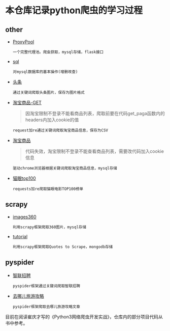 # 本仓库记录python爬虫的学习过程
## other
- [ProxyPool](https://github.com/BigOrange128/Python-Spider/tree/master/ProxyPool)
    
      一个完整代理池。爬虫获取，mysql存储，flask接口
- [sql](https://github.com/BigOrange128/Python-Spider/blob/master/sql.py)

      对mysql数据库的基本操作(增删改查)
- [头条](https://github.com/BigOrange128/Python-Spider/blob/master/%E5%A4%B4%E6%9D%A1.py)

      通过关键词爬取头条图片，保存为图片格式
- [淘宝商品-GET](https://github.com/BigOrange128/Python-Spider/blob/master/%E6%B7%98%E5%AE%9D%E5%95%86%E5%93%81-GET.py)
  > 因淘宝限制不登录不能看商品列表，爬取前要在代码get_paga函数内的headers内加入cookie的值
 
      request加re通过关键词爬取淘宝商品信息，保存为CSV
- [淘宝商品](https://github.com/BigOrange128/Python-Spider/blob/master/%E6%B7%98%E5%AE%9D%E5%95%86%E5%93%81.py)
  > 代码失效，淘宝限制不登录不能查看商品列表，需要改代码加入cookie信息
 
      驱动chrome浏览器根据关键词爬取淘宝商品信息，mysql存储
- [猫眼top100](https://github.com/BigOrange128/Python-Spider/blob/master/%E7%8C%AB%E7%9C%BCTOP100.py)
    
      requests加re爬取猫眼电影TOP100榜单
## scrapy
- [images360](https://github.com/BigOrange128/Python-Spider/tree/master/images360)
        
      利用scrapy框架爬取360图片，mysql存储
- [tutorial](https://github.com/BigOrange128/Python-Spider/tree/master/tutorial)
      
      利用scrapy框架爬取Quotes to Scrape，mongodb存储
## pyspider
- [智联招聘](https://github.com/BigOrange128/Python-Spider/blob/master/%E6%99%BA%E8%81%94%E6%8B%9B%E8%81%98.py)

      pyspider框架通过关键词爬取智联招聘
- [去哪儿旅游攻略](https://github.com/BigOrange128/Python-Spider/blob/master/%E5%8E%BB%E5%93%AA%E5%84%BF%E6%97%85%E6%B8%B8%E6%94%BB%E7%95%A5.py)
    
      pyspider框架爬取去哪儿旅游攻略文章

目前在阅读崔庆才写的《Python3网络爬虫开发实战》，仓库内的部分项目代码从书中参考。
    
    

